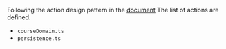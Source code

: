 
Following the action design pattern in the [document](../../../../docs/actionPattern.md)
The list of actions are defined.

- `courseDomain.ts`
- `persistence.ts`
